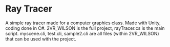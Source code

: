 # Ray Tracer
A simple ray tracer made for a computer graphics class. Made with Unity, coding done in C#. 2VR_WILSON is the full project, rayTracer.cs is the main script. myscene.cli, test.cli, sample2.cli are all files (within 2VR_WILSON) that can be used with the project.
